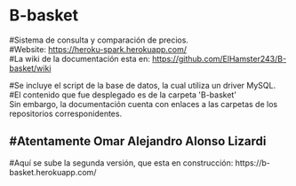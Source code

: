 # B-basket<br>

#Sistema de consulta y comparación de precios. <br>
#Website: https://heroku-spark.herokuapp.com/<br>
#La wiki de la documentación esta en: https://github.com/ElHamster243/B-basket/wiki<br>

#Se incluye el script de la base de datos, la cual utiliza un driver MySQL.<br>
#El contenido que fue desplegado es de la carpeta 'B-basket'<br>
Sin embargo, la documentación cuenta con enlaces a las carpetas de los repositorios corresponidentes.<br>
<h2>#Atentamente Omar Alejandro Alonso Lizardi<br></h2>
#Aquí se sube la segunda versión, que esta en construcción: https://b-basket.herokuapp.com/
